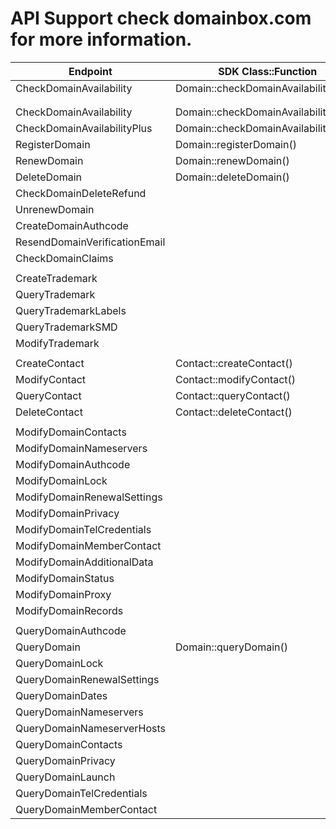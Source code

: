 # API Support check domainbox.com for more information.


| Endpoint                                | SDK Class::Function                             | Output            | Version |
|-----------------------------------------|-------------------------------------------------|-------------------|---------|
| CheckDomainAvailability                 | Domain::checkDomainAvailability()               | Domain            | 0.1.0   |
|                                         |                                                 |                   |         |
|                                         |                                                 |                   |         |
| CheckDomainAvailability                 | Domain::checkDomainAvailability()               | Domain            | 0.1.0   |
| CheckDomainAvailabilityPlus             | Domain::checkDomainAvailabilityPlus()           | Domain            | 0.1.0   |
| RegisterDomain                          | Domain::registerDomain()                        | Domain            | 0.1.0   |
| RenewDomain                             | Domain::renewDomain()                           | Domain            | 0.1.0   |
| DeleteDomain                            | Domain::deleteDomain()                          | Domain            | 0.1.0   |
| CheckDomainDeleteRefund                 |                                                 |                   | 0.2.0   |
| UnrenewDomain                           |                                                 |                   | 0.2.0   |
| CreateDomainAuthcode                    |                                                 |                   | 0.2.0   |
| ResendDomainVerificationEmail           |                                                 |                   | 0.2.0   |
| CheckDomainClaims                       |                                                 |                   | 0.2.0   |
|                                         |                                                 |                   |         |
| CreateTrademark                         |                                                 |                   | 0.3.0   |
| QueryTrademark                          |                                                 |                   | 0.3.0   |
| QueryTrademarkLabels                    |                                                 |                   | 0.3.0   |
| QueryTrademarkSMD                       |                                                 |                   | 0.3.0   |
| ModifyTrademark                         |                                                 |                   | 0.3.0   |
|                                         |                                                 |                   |         |
| CreateContact                           | Contact::createContact()                        | Contact           | 0.1.0   |
| ModifyContact                           | Contact::modifyContact()                        | Contact           | 0.1.0   |
| QueryContact                            | Contact::queryContact()                         | Contact           | 0.1.0   |
| DeleteContact                           | Contact::deleteContact()                        | Boolean           | 0.1.0   |
|                                         |                                                 |                   |         |
| ModifyDomainContacts                    |                                                 |                   | 0.2.0   |
| ModifyDomainNameservers                 |                                                 |                   | 0.2.0   |
| ModifyDomainAuthcode                    |                                                 |                   | 0.2.0   |
| ModifyDomainLock                        |                                                 |                   | 0.2.0   |
| ModifyDomainRenewalSettings             |                                                 |                   | 0.2.0   |
| ModifyDomainPrivacy                     |                                                 |                   | 0.2.0   |
| ModifyDomainTelCredentials              |                                                 |                   | 0.2.0   |
| ModifyDomainMemberContact               |                                                 |                   | 0.2.0   |
| ModifyDomainAdditionalData              |                                                 |                   | 0.2.0   |
| ModifyDomainStatus                      |                                                 |                   | 0.2.0   |
| ModifyDomainProxy                       |                                                 |                   | 0.2.0   |
| ModifyDomainRecords                     |                                                 |                   | 0.2.0   |
|                                         |                                                 |                   |         |
| QueryDomainAuthcode                     |                                                 |                   |         |
| QueryDomain                             | Domain::queryDomain()                           | Domain            | 0.1.0   |
| QueryDomainLock                         |                                                 |                   | 0.2.0   |
| QueryDomainRenewalSettings              |                                                 |                   | 0.2.0   |
| QueryDomainDates                        |                                                 |                   | 0.2.0   |
| QueryDomainNameservers                  |                                                 |                   | 0.2.0   |
| QueryDomainNameserverHosts              |                                                 |                   | 0.2.0   |
| QueryDomainContacts                     |                                                 |                   | 0.2.0   |
| QueryDomainPrivacy                      |                                                 |                   | 0.2.0   |
| QueryDomainLaunch                       |                                                 |                   | 0.2.0   |
| QueryDomainTelCredentials               |                                                 |                   | 0.2.0   |
| QueryDomainMemberContact                |                                                 |                   | 0.2.0   |